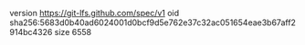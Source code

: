 version https://git-lfs.github.com/spec/v1
oid sha256:5683d0b40ad6024001d0bcf9d5e762e37c32ac051654eae3b67aff2914bc4326
size 6558
